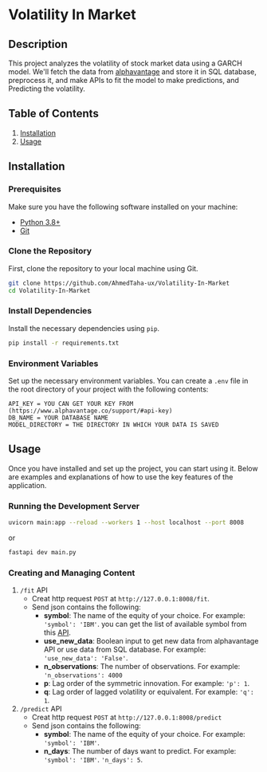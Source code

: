 # Volatility In Market

## Description
This project analyzes the volatility of stock market data using a GARCH model. We'll fetch the data from [alphavantage](https://www.alphavantage.co/) and store it in SQL database, preprocess it, and make APIs to fit the model to make predictions, and Predicting the volatility.

## Table of Contents 
1. [Installation](#installation)
2. [Usage](#usage)

## Installation

### Prerequisites
Make sure you have the following software installed on your machine:
- [Python 3.8+](https://www.python.org/downloads/)
- [Git](https://git-scm.com/)

### Clone the Repository
First, clone the repository to your local machine using Git.
```bash
git clone https://github.com/AhmedTaha-ux/Volatility-In-Market
cd Volatility-In-Market
```

### Install Dependencies
Install the necessary dependencies using `pip`.
```bash
pip install -r requirements.txt
```

### Environment Variables
Set up the necessary environment variables. You can create a `.env` file in the root directory of your project with the following contents:
```env
API_KEY = YOU CAN GET YOUR KEY FROM (https://www.alphavantage.co/support/#api-key)
DB_NAME = YOUR DATABASE NAME
MODEL_DIRECTORY = THE DIRECTORY IN WHICH YOUR DATA IS SAVED
```

## Usage
Once you have installed and set up the project, you can start using it. Below are examples and explanations of how to use the key features of the application.

### Running the Development Server
```bash
uvicorn main:app --reload --workers 1 --host localhost --port 8008
```
or 
```bash
fastapi dev main.py
```

### Creating and Managing Content
1. `/fit` API
    - Creat http request `POST` at `http://127.0.0.1:8008/fit`.
    - Send json contains the following:
        * **symbol**: The name of the equity of your choice. For example: `'symbol': 'IBM'`. you can get the list of available symbol from this [API](https://www.alphavantage.co/query?function=MARKET_STATUS&apikey=demo).
        * **use_new_data**: Boolean input to get new data from alphavantage API or use data from SQL database. For example: `'use_new_data': 'False'`.
        * **n_observations**: The number of observations. For example: `'n_observations': 4000`
        * **p**: Lag order of the symmetric innovation. For example: `'p': 1`.
        * **q**: Lag order of lagged volatility or equivalent. For example: `'q': 1`.
2. `/predict` API
   - Creat http request `POST` at `http://127.0.0.1:8008/predict`
   - Send json contains the following:
      * **symbol**: The name of the equity of your choice. For example: `'symbol': 'IBM'`.
      * **n_days**: The number of days want to predict. For example: `'symbol': 'IBM'`. `'n_days': 5`.

    